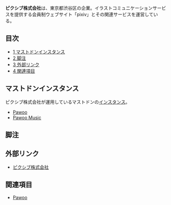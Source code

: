 <div>

**ピクシブ株式会社**は、東京都渋谷区の企業。イラストコミュニケーションサービスを提供する会員制ウェブサイト「pixiv」とその関連サービスを運営している。

<div>

<div lang="ja" dir="ltr">

## 目次

</div>

-   [1 マストドンインスタンス](#.E3.83.9E.E3.82.B9.E3.83.88.E3.83.89.E3.83.B3.E3.82.A4.E3.83.B3.E3.82.B9.E3.82.BF.E3.83.B3.E3.82.B9)
-   [2 脚注](#.E8.84.9A.E6.B3.A8)
-   [3 外部リンク](#.E5.A4.96.E9.83.A8.E3.83.AA.E3.83.B3.E3.82.AF)
-   [4 関連項目](#.E9.96.A2.E9.80.A3.E9.A0.85.E7.9B.AE)

</div>

## マストドンインスタンス

ピクシブ株式会社が運用しているマストドンの[インスタンス](/%E3%82%A4%E3%83%B3%E3%82%B9%E3%82%BF%E3%83%B3%E3%82%B9 "インスタンス")。

-   [Pawoo](/Pawoo "Pawoo")
-   [Pawoo Music](/Pawoo#Pawoo_Music "Pawoo")

## 脚注

  

## 外部リンク

-   <a href="http://www.pixiv.co.jp/" rel="nofollow">ピクシブ株式会社</a>

## 関連項目

-   [Pawoo](/Pawoo "Pawoo")

</div>
